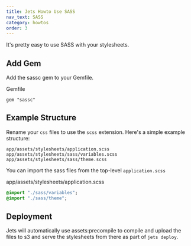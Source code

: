 ```yaml
---
title: Jets Howto Use SASS
nav_text: SASS
category: howtos
order: 3
---
```


It's pretty easy to use SASS with your stylesheets.

## Add Gem

Add the sassc gem to your Gemfile.

Gemfile

```
gem "sassc"
```

## Example Structure

Rename your `css` files to use the `scss` extension. Here's a simple example structure:

    app/assets/stylesheets/application.scss
    app/assets/stylesheets/sass/variables.scss
    app/assets/stylesheets/sass/theme.scss

You can import the sass files from the top-level `application.scss`

app/assets/stylesheets/application.scss

```sass
@import "./sass/variables";
@import "./sass/theme";
```

## Deployment

Jets will automatically use assets:precompile to compile and upload the files to s3 and serve the stylesheets from there as part of `jets deploy`.
